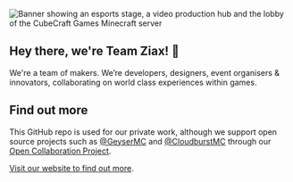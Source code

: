 
![Banner showing an esports stage, a video production hub and the lobby of the CubeCraft Games Minecraft server](/assets/img/banner.jpg)
## Hey there, we're Team Ziax! 👋
We're a team of makers. We’re developers, designers, event organisers & innovators, collaborating on world class experiences within games.

## Find out more
This GitHub repo is used for our private work, although we support open source projects such as [@GeyserMC](https://github.com/geysermc) and [@CloudburstMC](https://github.com/cloudburstmc) through our [Open Collaboration Project](https://github.com/opencollaboration).

[Visit our website to find out more](https://ziax.com).